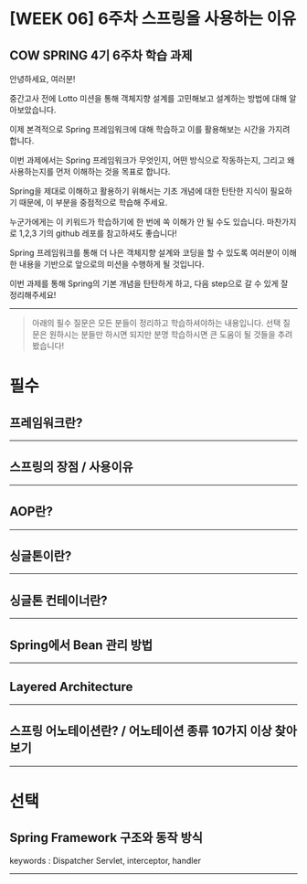 
# [WEEK 06] 6주차 스프링을 사용하는 이유

## COW SPRING 4기 6주차 학습 과제

안녕하세요, 여러분!

중간고사 전에 Lotto 미션을 통해 객체지향 설계를 고민해보고 설계하는 방법에 대해 알아보았습니다. 

이제 본격적으로 Spring 프레임워크에 대해 학습하고 이를 활용해보는 시간을 가지려 합니다.

이번 과제에서는 Spring 프레임워크가 무엇인지, 어떤 방식으로 작동하는지, 그리고 왜 사용하는지를 먼저 이해하는 것을 목표로 합니다. 

Spring을 제대로 이해하고 활용하기 위해서는 기초 개념에 대한 탄탄한 지식이 필요하기 때문에, 이 부분을 중점적으로 학습해 주세요.

누군가에게는 이 키워드가 학습하기에 한 번에 쏙 이해가 안 될 수도 있습니다. 마찬가지로 1,2,3 기의 github 레포를 참고하셔도 좋습니다!

Spring 프레임워크를 통해 더 나은 객체지향 설계와 코딩을 할 수 있도록 여러분이 이해한 내용을 기반으로 앞으로의 미션을 수행하게 될 것입니다. 

이번 과제를 통해 Spring의 기본 개념을 탄탄하게 하고, 다음 step으로 갈 수 있게 잘 정리해주세요!

---
> 아래의 필수 질문은 모든 분들이 정리하고 학습하셔야하는 내용입니다. 선택 질문은 원하시는 분들만 하시면 되지만 분명 학습하시면 큰 도움이 될 것들을 추려봤습니다!

# 필수

## 프레임워크란?

---

## 스프링의 장점 / 사용이유

---

## AOP란?

---

## 싱글톤이란?

---

## 싱글톤 컨테이너란?

---

## Spring에서 Bean 관리 방법

---

## Layered Architecture

---

## 스프링 어노테이션란? / 어노테이션 종류 10가지 이상 찾아보기

---

# 선택

## Spring Framework 구조와 동작 방식

keywords : Dispatcher Servlet, interceptor, handler

---